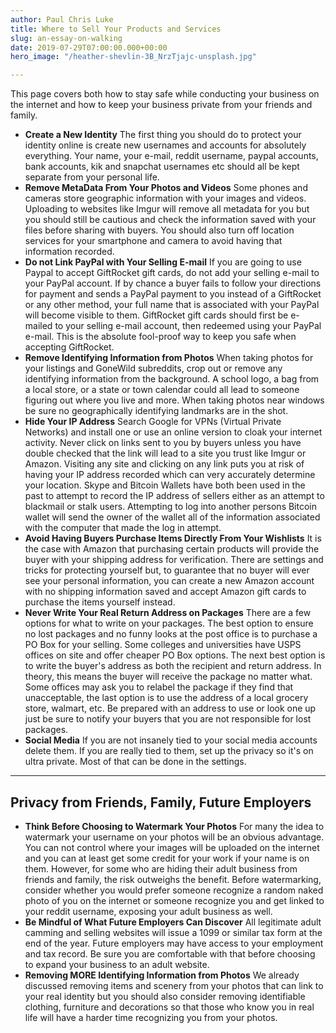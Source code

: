 ```yaml
---
author: Paul Chris Luke
title: Where to Sell Your Products and Services
slug: an-essay-on-walking
date: 2019-07-29T07:00:00.000+00:00
hero_image: "/heather-shevlin-3B_NrzTjajc-unsplash.jpg"

---
```

This page covers both how to stay safe while conducting your business on the internet and how to keep your business private from your friends and family.

* **Create a New Identity** The first thing you should do to protect your identity online is create new usernames and accounts for absolutely everything. Your name, your e-mail, reddit username, paypal accounts, bank accounts, kik and snapchat usernames etc should all be kept separate from your personal life.
* **Remove MetaData From Your Photos and Videos** Some phones and cameras store geographic information with your images and videos. Uploading to websites like Imgur will remove all metadata for you but you should still be cautious and check the information saved with your files before sharing with buyers. You should also turn off location services for your smartphone and camera to avoid having that information recorded.
* **Do not Link PayPal with Your Selling E-mail** If you are going to use Paypal to accept GiftRocket gift cards, do not add your selling e-mail to your PayPal account. If by chance a buyer fails to follow your directions for payment and sends a PayPal payment to you instead of a GiftRocket or any other method, your full name that is associated with your PayPal will become visible to them. GiftRocket gift cards should first be e-mailed to your selling e-mail account, then redeemed using your PayPal e-mail. This is the absolute fool-proof way to keep you safe when accepting GiftRocket.
* **Remove Identifying Information from Photos** When taking photos for your listings and GoneWild subreddits, crop out or remove any identifying information from the background. A school logo, a bag from a local store, or a state or town calendar could all lead to someone figuring out where you live and more. When taking photos near windows be sure no geographically identifying landmarks are in the shot.
* **Hide Your IP Address** Search Google for VPNs (Virtual Private Networks) and install one or use an online version to cloak your internet activity. Never click on links sent to you by buyers unless you have double checked that the link will lead to a site you trust like Imgur or Amazon. Visiting any site and clicking on any link puts you at risk of having your IP address recorded which can very accurately determine your location. Skype and Bitcoin Wallets have both been used in the past to attempt to record the IP address of sellers either as an attempt to blackmail or stalk users. Attempting to log into another persons Bitcoin wallet will send the owner of the wallet all of the information associated with the computer that made the log in attempt.
* **Avoid Having Buyers Purchase Items Directly From Your Wishlists** It is the case with Amazon that purchasing certain products will provide the buyer with your shipping address for verification. There are settings and tricks for protecting yourself but, to guarantee that no buyer will ever see your personal information, you can create a new Amazon account with no shipping information saved and accept Amazon gift cards to purchase the items yourself instead.
* **Never Write Your Real Return Address on Packages** There are a few options for what to write on your packages. The best option to ensure no lost packages and no funny looks at the post office is to purchase a PO Box for your selling. Some colleges and universities have USPS offices on site and offer cheaper PO Box options. The next best option is to write the buyer's address as both the recipient and return address. In theory, this means the buyer will receive the package no matter what. Some offices may ask you to relabel the package if they find that unacceptable, the last option is to use the address of a local grocery store, walmart, etc. Be prepared with an address to use or look one up just be sure to notify your buyers that you are not responsible for lost packages.
* **Social Media** If you are not insanely tied to your social media accounts delete them. If you are really tied to them, set up the privacy so it's on ultra private. Most of that can be done in the settings.

***

## Privacy from Friends, Family, Future Employers

* **Think Before Choosing to Watermark Your Photos** For many the idea to watermark your username on your photos will be an obvious advantage. You can not control where your images will be uploaded on the internet and you can at least get some credit for your work if your name is on them. However, for some who are hiding their adult business from friends and family, the risk outweighs the benefit. Before watermarking, consider whether you would prefer someone recognize a random naked photo of you on the internet or someone recognize you and get linked to your reddit username, exposing your adult business as well.
* **Be Mindful of What Future Employers Can Discover** All legitimate adult camming and selling websites will issue a 1099 or similar tax form at the end of the year. Future employers may have access to your employment and tax record. Be sure you are comfortable with that before choosing to expand your business to an adult website.
* **Removing MORE Identifying Information from Photos** We already discussed removing items and scenery from your photos that can link to your real identity but you should also consider removing identifiable clothing, furniture and decorations so that those who know you in real life will have a harder time recognizing you from your photos.